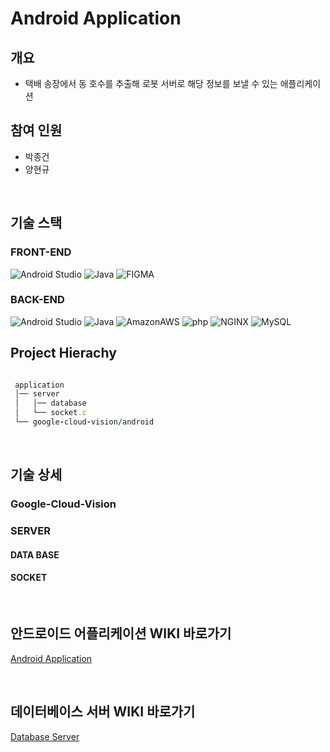 
# Android Application
## 개요
* 택배 송장에서 동 호수를 추출해 로봇 서버로 해당 정보를 보낼 수 있는 애플리케이션

## 참여 인원
* 박종건
* 양현규
<br />

## 기술 스택
### FRONT-END
<img alt="Android Studio" src ="https://img.shields.io/badge/Android Studio-3DDC84.svg?&style=for-the-badge&logo=Android Studio&logoColor=white"/> <img alt="Java" src ="https://img.shields.io/badge/Java-007396.svg?&style=for-the-badge&logo=Java&logoColor=white"/> <img alt="FIGMA" src ="https://img.shields.io/badge/FIGMA-F24E1E.svg?&style=for-the-badge&logo=FIGMA&logoColor=white"/>

### BACK-END
<img alt="Android Studio" src ="https://img.shields.io/badge/Android Studio-3DDC84.svg?&style=for-the-badge&logo=Android Studio&logoColor=white"/> <img alt="Java" src ="https://img.shields.io/badge/Java-007396.svg?&style=for-the-badge&logo=Java&logoColor=white"/> <img alt="AmazonAWS" src ="https://img.shields.io/badge/Amazon EC2-232F3E.svg?&style=for-the-badge&logo=AmazonAWS&logoColor=white"/> <img alt="php" src ="https://img.shields.io/badge/php-777BB4.svg?&style=for-the-badge&logo=php&logoColor=white"/> <img alt="NGINX" src ="https://img.shields.io/badge/NGINX-009639.svg?&style=for-the-badge&logo=NGINX&logoColor=white"/> <img alt="MySQL" src ="https://img.shields.io/badge/MySQL-4479A1.svg?&style=for-the-badge&logo=MYSQL&logoColor=white"/>

## Project Hierachy
```ruby   

 application
 │── server
 │   │── database
 │   └── socket.c
 └── google-cloud-vision/android
 ```  
 
 <br />
 
 ## 기술 상세
 ### Google-Cloud-Vision
 ### SERVER
 #### DATA BASE
 #### SOCKET

<br />

 ## 안드로이드 어플리케이션 WIKI 바로가기

[Android Application](/src/application/google-cloud-vision) <br />

 <br />
 
 ## 데이터베이스 서버 WIKI 바로가기

[Database Server](/src/application/server) <br />


